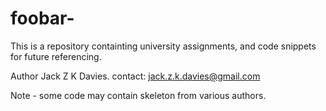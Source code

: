 foobar-
=======
This is a repository containting university assignments, and code snippets for future referencing.

Author Jack Z K Davies.
contact:
	jack.z.k.davies@gmail.com

Note - some code may contain skeleton from various authors.
